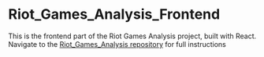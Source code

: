 <h1>Riot_Games_Analysis_Frontend</h1>

This is the frontend part of the Riot Games Analysis project, built with React.
Navigate to the <a href="[https://github.com/nicholass1201/Riot_Games_Analysis]/">Riot_Games_Analysis repository</a></li> for full instructions
